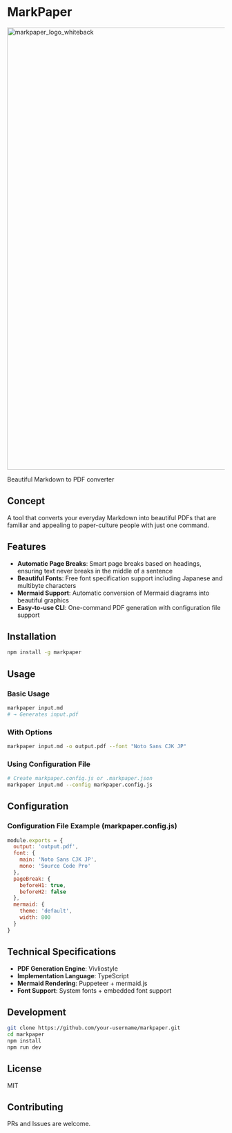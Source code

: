 # MarkPaper

<img width="1024" height="1024" alt="markpaper_logo_whiteback" src="https://github.com/user-attachments/assets/ddae1346-82c9-4b69-b991-c1e9fc1963aa" />

Beautiful Markdown to PDF converter

## Concept

A tool that converts your everyday Markdown into beautiful PDFs that are familiar and appealing to paper-culture people with just one command.

## Features

- **Automatic Page Breaks**: Smart page breaks based on headings, ensuring text never breaks in the middle of a sentence
- **Beautiful Fonts**: Free font specification support including Japanese and multibyte characters
- **Mermaid Support**: Automatic conversion of Mermaid diagrams into beautiful graphics
- **Easy-to-use CLI**: One-command PDF generation with configuration file support

## Installation

```bash
npm install -g markpaper
```

## Usage

### Basic Usage

```bash
markpaper input.md
# → Generates input.pdf
```

### With Options

```bash
markpaper input.md -o output.pdf --font "Noto Sans CJK JP"
```

### Using Configuration File

```bash
# Create markpaper.config.js or .markpaper.json
markpaper input.md --config markpaper.config.js
```

## Configuration

### Configuration File Example (markpaper.config.js)

```javascript
module.exports = {
  output: 'output.pdf',
  font: {
    main: 'Noto Sans CJK JP',
    mono: 'Source Code Pro'
  },
  pageBreak: {
    beforeH1: true,
    beforeH2: false
  },
  mermaid: {
    theme: 'default',
    width: 800
  }
}
```

## Technical Specifications

- **PDF Generation Engine**: Vivliostyle
- **Implementation Language**: TypeScript
- **Mermaid Rendering**: Puppeteer + mermaid.js
- **Font Support**: System fonts + embedded font support

## Development

```bash
git clone https://github.com/your-username/markpaper.git
cd markpaper
npm install
npm run dev
```

## License

MIT

## Contributing

PRs and Issues are welcome.
